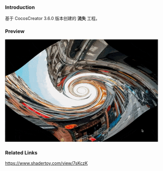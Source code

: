 ### Introduction
基于 CocosCreator 3.6.0 版本创建的 **流失** 工程。

### Preview
![image](../../../gif/202208/2022081601.gif)

### Related Links
https://www.shadertoy.com/view/7sKczK